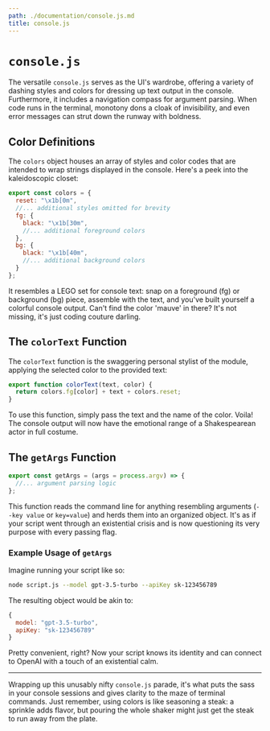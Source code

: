 ```yaml
---
path: ./documentation/console.js.md
title: console.js
---
```


# `console.js`

The versatile `console.js` serves as the UI's wardrobe, offering a variety of dashing styles and colors for dressing up text output in the console. Furthermore, it includes a navigation compass for argument parsing. When code runs in the terminal, monotony dons a cloak of invisibility, and even error messages can strut down the runway with boldness.

## Color Definitions

The `colors` object houses an array of styles and color codes that are intended to wrap strings displayed in the console. Here's a peek into the kaleidoscopic closet:

```javascript
export const colors = {
  reset: "\x1b[0m",
  //... additional styles omitted for brevity
  fg: {
    black: "\x1b[30m",
    //... additional foreground colors
  },
  bg: {
    black: "\x1b[40m",
    //... additional background colors
  }
};
```

It resembles a LEGO set for console text: snap on a foreground (fg) or background (bg) piece, assemble with the text, and you've built yourself a colorful console output. Can't find the color 'mauve' in there? It's not missing, it's just coding couture darling.

## The `colorText` Function

The `colorText` function is the swaggering personal stylist of the module, applying the selected color to the provided text:

```javascript
export function colorText(text, color) {
  return colors.fg[color] + text + colors.reset;
}
```

To use this function, simply pass the text and the name of the color. Voila! The console output will now have the emotional range of a Shakespearean actor in full costume.

## The `getArgs` Function

```javascript
export const getArgs = (args = process.argv) => {
  //... argument parsing logic
};
```

This function reads the command line for anything resembling arguments (`--key value` or `key=value`) and herds them into an organized object. It's as if your script went through an existential crisis and is now questioning its very purpose with every passing flag.

### Example Usage of `getArgs`

Imagine running your script like so:

```sh
node script.js --model gpt-3.5-turbo --apiKey sk-123456789
```

The resulting object would be akin to:

```javascript
{
  model: "gpt-3.5-turbo",
  apiKey: "sk-123456789"
}
```

Pretty convenient, right? Now your script knows its identity and can connect to OpenAI with a touch of an existential calm.

---

Wrapping up this unusably nifty `console.js` parade, it's what puts the sass in your console sessions and gives clarity to the maze of terminal commands. Just remember, using colors is like seasoning a steak: a sprinkle adds flavor, but pouring the whole shaker might just get the steak to run away from the plate.